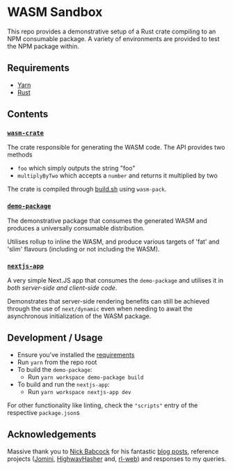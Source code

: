 # WASM Sandbox

This repo provides a demonstrative setup of a Rust crate compiling to an NPM consumable package.
A variety of environments are provided to test the NPM package within.

## Requirements

- [Yarn](https://yarnpkg.com/getting-started/install)
- [Rust](https://www.rust-lang.org/tools/install)

## Contents

### [`wasm-crate`](./wasm-crate)

The crate responsible for generating the WASM code. 
The API provides two methods
- `foo` which simply outputs the string "foo"
- `multiplyByTwo` which accepts a `number` and returns it multiplied by two

The crate is compiled through [build.sh](./wasm-crate/build.sh) using `wasm-pack`.

### [`demo-package`](./demo-package)

The demonstrative package that consumes the generated WASM and produces a universally consumable distribution. 

Utilises rollup to inline the WASM, and produce various targets of 'fat' and 'slim' flavours (including or not including the WASM).

### [`nextjs-app`](./nextjs-app)

A very simple Next.JS app that consumes the `demo-package` and utilises it in _both server-side and client-side code_. 

Demonstrates that server-side rendering benefits can still be achieved through the use of `next/dynamic` even when needing to await the asynchronous initialization of the WASM package.

## Development / Usage

- Ensure you've installed the [requirements](#requirements)
- Run `yarn` from the repo root
- To build the `demo-package`:
  - Run `yarn workspace demo-package build`
- To build and run the `nextjs-app`:
  - Run `yarn workspace nextjs-app dev`

For other functionality like linting, check the `"scripts"` entry of the respective `package.json`s

## Acknowledgements

Massive thank you to [Nick Babcock](https://github.com/nickbabcock) for his fantastic [blog posts](https://nickb.dev/blog/recommendations-when-publishing-a-wasm-library/#allow-initialization-customization), reference projects ([Jomini](https://github.com/nickbabcock/jomini), [HighwayHasher](https://github.com/nickbabcock/highwayhasher) and, [rl-web](https://github.com/nickbabcock/rl-web)) and responses to my queries.
